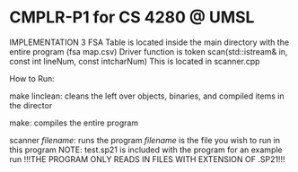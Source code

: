 # CMPLR-P1 for CS 4280 @ UMSL

IMPLEMENTATION 3
FSA Table is located inside the main directory with the entire program (fsa map.csv)
Driver function is token scan(std::istream& in, const int lineNum, const intcharNum)
	This is located in scanner.cpp

How to Run:

make linclean:
cleans the left over objects, binaries, and compiled items in the director
  
make:
  compiles the entire program

scanner *filename*:
  runs the program *filename* is the file you wish to run in this program
  NOTE: test.sp21 is included with the program for an example run
	!!!THE PROGRAM ONLY READS IN FILES WITH EXTENSION OF .SP21!!!
